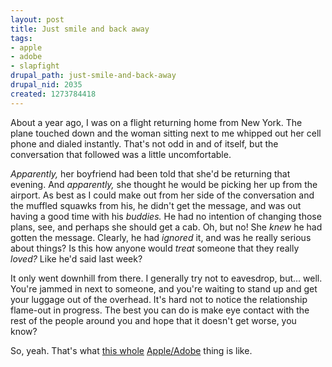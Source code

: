 ```yaml
--- 
layout: post
title: Just smile and back away
tags: 
- apple
- adobe
- slapfight
drupal_path: just-smile-and-back-away
drupal_nid: 2035
created: 1273784418
---
```

About a year ago, I was on a flight returning home from New York. The plane touched down and the woman sitting next to me whipped out her cell phone and dialed instantly. That's not odd in and of itself, but the conversation that followed was a little uncomfortable.



<em>Apparently,</em> her boyfriend had been told that she'd be returning that evening. And <em>apparently,</em> she thought he would be picking her up from the airport. As best as I could make out from her side of the conversation and the muffled squawks from his, he didn't get the message, and was out having a good time with his <em>buddies.</em> He had no intention of changing those plans, see, and perhaps she should get a cab. Oh, but no! She <em>knew</em> he had gotten the message. Clearly, he had <em>ignored</em> it, and was he really serious about things? Is this how anyone would <em>treat</em> someone that they really <em>loved?</em> Like he'd said last week?



It only went downhill from there. I generally try not to eavesdrop, but... well. You're jammed in next to someone, and you're waiting to stand up and get your luggage out of the overhead. It's hard not to notice the relationship flame-out in progress. The best you can do is make eye contact with the rest of the people around you and hope that it doesn't get worse, you know?



So, yeah. That's what <a href="http://www.adobe.com/choice/">this whole</a> <a href="http://www.apple.com/hotnews/thoughts-on-flash/">Apple/<a href="http://theflashblog.com/?p=1888">Adobe</a> thing is like.
